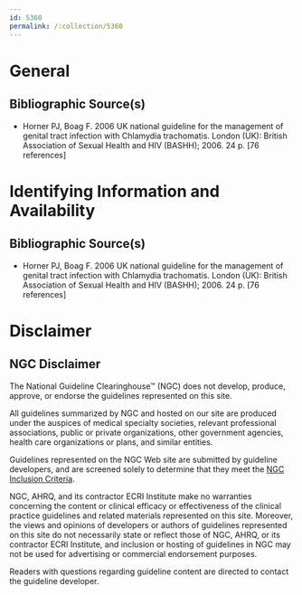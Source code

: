 ```yaml
---
id: 5360
permalink: /:collection/5360
---
```


# General

## Bibliographic Source(s)

- Horner PJ, Boag F. 2006 UK national guideline for the management of genital tract infection with Chlamydia trachomatis. London (UK): British Association of Sexual Health and HIV (BASHH); 2006. 24 p. [76 references]

# Identifying Information and Availability

## Bibliographic Source(s)

- Horner PJ, Boag F. 2006 UK national guideline for the management of genital tract infection with Chlamydia trachomatis. London (UK): British Association of Sexual Health and HIV (BASHH); 2006. 24 p. [76 references]

# Disclaimer

## NGC Disclaimer

The National Guideline Clearinghouse™ (NGC) does not develop, produce, approve, or endorse the guidelines represented on this site.

All guidelines summarized by NGC and hosted on our site are produced under the auspices of medical specialty societies, relevant professional associations, public or private organizations, other government agencies, health care organizations or plans, and similar entities.

Guidelines represented on the NGC Web site are submitted by guideline developers, and are screened solely to determine that they meet the [NGC Inclusion Criteria](/help-and-about/summaries/inclusion-criteria).

NGC, AHRQ, and its contractor ECRI Institute make no warranties concerning the content or clinical efficacy or effectiveness of the clinical practice guidelines and related materials represented on this site. Moreover, the views and opinions of developers or authors of guidelines represented on this site do not necessarily state or reflect those of NGC, AHRQ, or its contractor ECRI Institute, and inclusion or hosting of guidelines in NGC may not be used for advertising or commercial endorsement purposes.

Readers with questions regarding guideline content are directed to contact the guideline developer.

